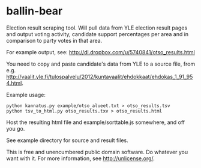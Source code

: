 ballin-bear
===========

Election result scraping tool. Will pull data from YLE election result pages and output
voting activity, candidate support percentages per area and in comparison to party votes in that area.

For example output, see: http://dl.dropbox.com/u/5740841/otso_results.html

You need to copy and paste candidate's data from YLE to a source file, 
from e.g. http://vaalit.yle.fi/tulospalvelu/2012/kuntavaalit/ehdokkaat/ehdokas_1_91_954.html.

Example usage:

```
python kannatus.py example/otso_alueet.txt > otso_results.tsv
python tsv_to_html.py otso_results.txv > otso_results.html
```

Host the resulting html file and example/sorttable.js somewhere, and off you go.

See example directory for source and result files. 

This is free and unencumbered public domain software. Do whatever you want with it.
For more information, see http://unlicense.org/.

